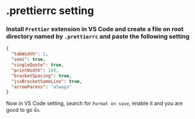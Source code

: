 # .prettierrc setting

### Install `Prettier` extension in VS Code and create a file on root directory named by `.prettierrc` and paste the following setting

```json
{
  "tabWidth": 2,
  "semi": true,
  "singleQuote": true,
  "printWidth": 100,
  "bracketSpacing": true,
  "jsxBracketSameLine": true,
  "arrowParens": "always"
}
```

Now in VS Code setting, search for `Format on save`, enable it and you are good to go 👍.
